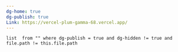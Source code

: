 ```yaml
---
dg-home: true
dg-publish: true
Link: https://vercel-plum-gamma-68.vercel.app/
---
```


```dataview
list  from "" where dg-publish = true and dg-hidden != true and file.path != this.file.path

```


